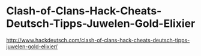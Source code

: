 # Clash-of-Clans-Hack-Cheats-Deutsch-Tipps-Juwelen-Gold-Elixier
http://www.hackdeutsch.com/clash-of-clans-hack-cheats-deutsch-tipps-juwelen-gold-elixier/
